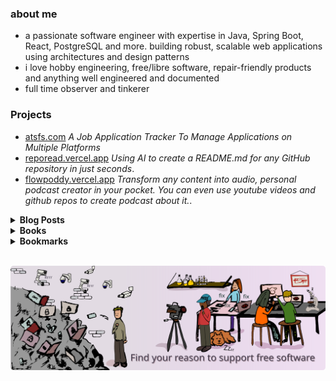 ### about me
- a passionate software engineer with expertise in Java, Spring Boot, React, PostgreSQL and more. 
building robust, scalable web applications using architectures and design patterns
- i love hobby engineering, free/libre software, repair-friendly products and anything well engineered and documented
- full time observer and tinkerer

### Projects
- [atsfs.com](https://atsfs.com) <i>A Job Application Tracker To Manage Applications on Multiple Platforms</i>
- [reporead.vercel.app](https://reporead.vercel.app) <i>Using AI to create a README.md for any GitHub repository in just seconds</i>.
- [flowpoddy.vercel.app](https://flowpoddy.vercel.app) <i>Transform any content into audio, personal podcast creator in your pocket. You can even use youtube videos and github repos to create podcast about it.</i>.


<details>
<summary><strong>Blog Posts</strong></summary>
  
- [Bir Klise Karsilastirma: Ozgur Yazilim ve Acik Kaynak](https://blog.kurttekin.com/2025/01/bir-klise-karsilastirma-ozgur-yazilim.html)
- [Domain Models](https://blog.kurttekin.com/2024/11/domain-models.html)
- [Dependency Injection](https://blog.kurttekin.com/2024/09/dependency-injection.html)
- [How To Secure Your Spring Application](http://blog.kurttekin.com/2024/08/how-to-secure-your-spring-application.html)
- [Event Sourcing Pattern](http://blog.kurttekin.com/2024/08/event-sourcing-pattern.html)
- [Immutability](http://blog.kurttekin.com/2024/08/immutability-in-software-design.html)
- [Onion Architecture](http://blog.kurttekin.com/2024/07/onion-architecture.html)
- [Design Patterns](http://blog.kurttekin.com/2024/06/design-patterns.html)

</details>

<details>
  <summary><strong>Books</strong></summary>
  
|  | Books |
| --- | --- |
| `X` | 📖 [Free Software, Free Society: Selected Essays of Richard M. Stallman]() |
| `X` | 📖 [Software Engineering - Ian Sommerville]() |
| `X` | 📖 [Design Patterns - Gang Of Four]() |
| `X` | 📖 [Clean Code: A Handbook of Agile Software Craftsmanship - Robert C. Martin]() |
| `X` | 📖 [Dive Into Design Patterns - Alexander Shvets]() |
| `X` | 📖 [Spring Microservices in Action - John Carnell, Illary Huaylupo Sánchez]() |
| `X` | 📖 [Spring Start Here Learn what you need and learn it well - Laurentiu Spilca]() | 
|     | 📖 [Patterns of Enterprise Application Architecture - Martin Fowler]() |
| `X` | 📖 [Domain-Driven Design - Eric Evans]() |
|     | 📖 [Test Driven Development - Kent Beck]() |
|     | 📖 [Algorithms - Robert Sedgewick]() |
| `X` | 📖 [A Common-Sense Guide to Data Structures and Algorithms - Jay Wengrow]() |
|     | 📖 [Grokking Algorithms - Aditya Bhargava]() |
|     | 📖 [The Pragmatic Programmer - David Thomas, Andrew Hunt]() |

</details>

<details>
<summary><strong>Bookmarks</strong></summary>

- [Technology Connections](https://www.youtube.com/@TechnologyConnections)
- [Brodie Robertson](https://www.youtube.com/@BrodieRobertson)
- [Computerphile](https://www.youtube.com/@Computerphile)
- [ThePrimeagen](https://www.youtube.com/@ThePrimeTimeagen)
- [Low Level](https://www.youtube.com/@LowLevel)
- [David Bombal](https://www.youtube.com/@davidbombal)
- [bigclivedotcom](https://www.youtube.com/@bigclivedotcom)

</details>
<br>

[![free software](banner.png)](http://u.fsf.org/16e)
